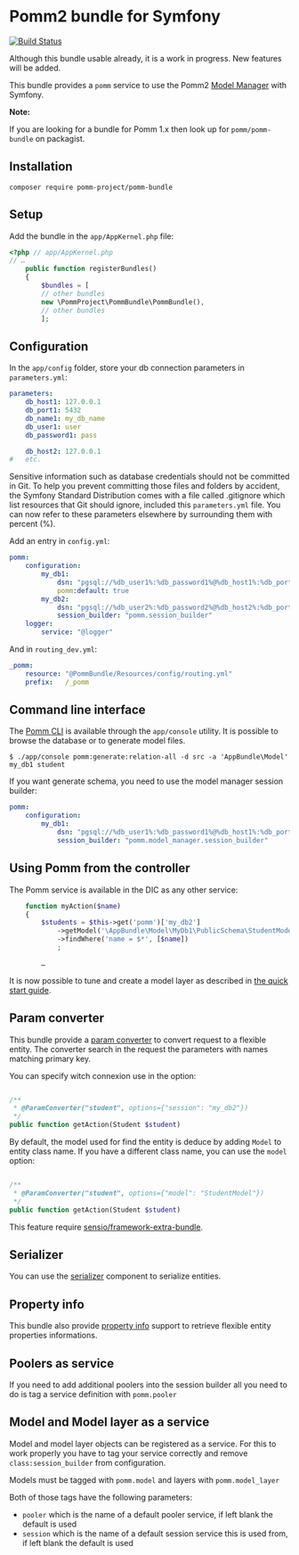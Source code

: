 # Pomm2 bundle for Symfony

[![Build Status](https://travis-ci.org/pomm-project/pomm-bundle.svg)](https://travis-ci.org/pomm-project/pomm-bundle)

Although this bundle usable already, it is a work in progress. New features will be added.

This bundle provides a `pomm` service to use the Pomm2 [Model Manager](https://github.com/pomm-project/ModelManager) with Symfony.

**Note:**

If you are looking for a bundle for Pomm 1.x then look up for `pomm/pomm-bundle` on packagist.

## Installation

```
composer require pomm-project/pomm-bundle
```

## Setup

Add the bundle in the `app/AppKernel.php` file:

```php
<?php // app/AppKernel.php
// …
    public function registerBundles()
    {
        $bundles = [
        // other bundles
        new \PommProject\PommBundle\PommBundle(),
        // other bundles
        ];
```
## Configuration

In the `app/config` folder, store your db connection parameters in `parameters.yml`:

```yml
parameters:
    db_host1: 127.0.0.1
    db_port1: 5432
    db_name1: my_db_name
    db_user1: user
    db_password1: pass

    db_host2: 127.0.0.1
#   etc.
```

Sensitive information such as database credentials should not be committed in Git. To help you prevent committing those files and folders by accident, the Symfony Standard Distribution comes with a file called .gitignore which list resources that Git should ignore, included this `parameters.yml` file.
You can now refer to these parameters elsewhere by surrounding them with percent (%).

Add an entry in `config.yml`:

```yml
pomm:
    configuration:
        my_db1:
            dsn: "pgsql://%db_user1%:%db_password1%@%db_host1%:%db_port1%/%db_name1%"
            pomm:default: true
        my_db2:
            dsn: "pgsql://%db_user2%:%db_password2%@%db_host2%:%db_port2%/%db_name2%"
            session_builder: "pomm.session_builder"
    logger:
        service: "@logger"
```

And in `routing_dev.yml`:

```yml
_pomm:
    resource: "@PommBundle/Resources/config/routing.yml"
    prefix:   /_pomm
```

## Command line interface

The [Pomm CLI](https://github.com/pomm-project/Cli) is available through the `app/console` utility. It is possible to browse the database or to generate model files.

```
$ ./app/console pomm:generate:relation-all -d src -a 'AppBundle\Model' my_db1 student
```

If you want generate schema, you need to use the model manager session builder:

```yml
pomm:
    configuration:
        my_db1:
            dsn: "pgsql://%db_user1%:%db_password1%@%db_host1%:%db_port1%/%db_name1%"
            session_builder: "pomm.model_manager.session_builder"
```

## Using Pomm from the controller

The Pomm service is available in the DIC as any other service:

```php
    function myAction($name)
    {
        $students = $this->get('pomm')['my_db2']
            ->getModel('\AppBundle\Model\MyDb1\PublicSchema\StudentModel')
            ->findWhere('name = $*', [$name])
            ;

        …
```

It is now possible to tune and create a model layer as described in [the quick start guide](http://www.pomm-project.org/documentation/sandbox2).

## Param converter

This bundle provide a [param
converter](http://symfony.com/doc/master/bundles/SensioFrameworkExtraBundle/annotations/converters.html)
to convert request to a flexible entity. The converter search in the request the
parameters with names matching primary key.

You can specify witch connexion use in the option:

```php

/**
 * @ParamConverter("student", options={"session": "my_db2"})
 */
public function getAction(Student $student)
```

By default, the model used for find the entity is deduce by adding ``Model`` to
entity class name. If you have a different class name, you can use the ``model``
option:

```php

/**
 * @ParamConverter("student", options={"model": "StudentModel"})
 */
public function getAction(Student $student)
```

This feature require
[sensio/framework-extra-bundle](http://symfony.com/doc/master/bundles/SensioFrameworkExtraBundle/index.html).

## Serializer

You can use the
[serializer](https://symfony.com/doc/current/components/serializer.html)
component to serialize entities.

## Property info

This bundle also provide [property
info](https://symfony.com/doc/current/components/property_info.html) support to
retrieve flexible entity properties informations.

## Poolers as service

If you need to add additional poolers into the session builder all you need to do is tag a service definition with `pomm.pooler`

## Model and Model layer as a service

Model and model layer objects can be registered as a service.
For this to work properly you have to tag your service correctly and remove `class:session_builder` from configuration.

Models must be tagged with `pomm.model` and layers with `pomm.model_layer`

Both of those tags have the following parameters:
 * `pooler` which is the name of a default pooler service, if left blank the default is used
 * `session` which is the name of a default session service this is used from, if left blank the default is used
